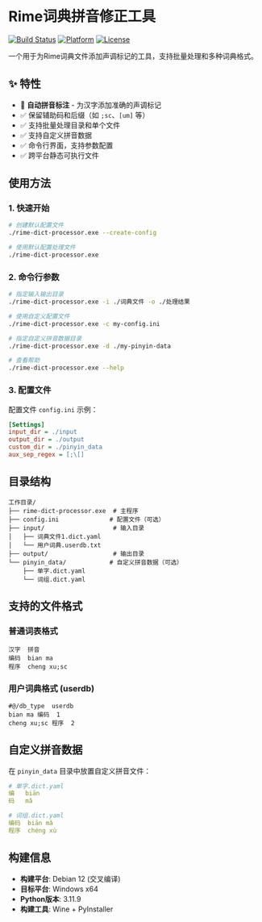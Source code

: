 # Rime词典拼音修正工具

[![Build Status](https://img.shields.io/badge/build-passing-brightgreen.svg)](https://github.com/your-repo/rime-dict-processor)
[![Platform](https://img.shields.io/badge/platform-Windows%20%7C%20Linux-blue.svg)](https://github.com/your-repo/rime-dict-processor)
[![License](https://img.shields.io/badge/license-MIT-green.svg)](LICENSE)

一个用于为Rime词典文件添加声调标记的工具，支持批量处理和多种词典格式。

## ✨ 特性

- 🎯 **自动拼音标注** - 为汉字添加准确的声调标记
- ✅ 保留辅助码和后缀（如 `;sc`、`[um]` 等）
- ✅ 支持批量处理目录和单个文件
- ✅ 支持自定义拼音数据
- ✅ 命令行界面，支持参数配置
- ✅ 跨平台静态可执行文件

## 使用方法

### 1. 快速开始

```bash
# 创建默认配置文件
./rime-dict-processor.exe --create-config

# 使用默认配置处理文件
./rime-dict-processor.exe
```

### 2. 命令行参数

```bash
# 指定输入输出目录
./rime-dict-processor.exe -i ./词典文件 -o ./处理结果

# 使用自定义配置文件
./rime-dict-processor.exe -c my-config.ini

# 指定自定义拼音数据目录
./rime-dict-processor.exe -d ./my-pinyin-data

# 查看帮助
./rime-dict-processor.exe --help
```

### 3. 配置文件

配置文件 `config.ini` 示例：

```ini
[Settings]
input_dir = ./input
output_dir = ./output
custom_dir = ./pinyin_data
aux_sep_regex = [;\[]
```

## 目录结构

```
工作目录/
├── rime-dict-processor.exe  # 主程序
├── config.ini              # 配置文件（可选）
├── input/                   # 输入目录
│   ├── 词典文件1.dict.yaml
│   └── 用户词典.userdb.txt
├── output/                  # 输出目录
└── pinyin_data/            # 自定义拼音数据（可选）
    ├── 单字.dict.yaml
    └── 词组.dict.yaml
```

## 支持的文件格式

### 普通词表格式
```
汉字	拼音
编码	bian ma
程序	cheng xu;sc
```

### 用户词典格式 (userdb)
```
#@/db_type	userdb
bian ma	编码	1
cheng xu;sc	程序	2
```

## 自定义拼音数据

在 `pinyin_data` 目录中放置自定义拼音文件：

```yaml
# 单字.dict.yaml
编	biān
码	mǎ

# 词组.dict.yaml  
编码	biān mǎ
程序	chéng xù
```

## 构建信息

- **构建平台**: Debian 12 (交叉编译)
- **目标平台**: Windows x64
- **Python版本**: 3.11.9
- **构建工具**: Wine + PyInstaller